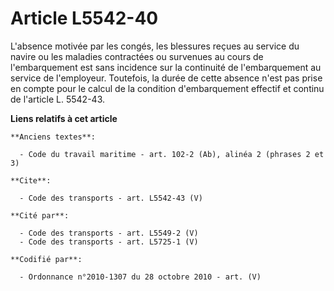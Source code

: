 # Article L5542-40

L'absence motivée par les congés, les blessures reçues au service du navire ou les maladies contractées ou survenues au cours
de l'embarquement est sans incidence sur la continuité de l'embarquement au service de l'employeur. Toutefois, la durée de
cette absence n'est pas prise en compte pour le calcul de la condition d'embarquement effectif et continu de l'article L.
5542-43.

**Liens relatifs à cet article**

	**Anciens textes**:

	  - Code du travail maritime - art. 102-2 (Ab), alinéa 2 (phrases 2 et 3)

	**Cite**:

	  - Code des transports - art. L5542-43 (V)

	**Cité par**:

	  - Code des transports - art. L5549-2 (V)
	  - Code des transports - art. L5725-1 (V)

	**Codifié par**:

	  - Ordonnance n°2010-1307 du 28 octobre 2010 - art. (V)
